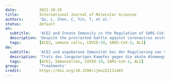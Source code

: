 ```yaml
---
date:          2021-10-25
title:         International Journal of Molecular Sciences
authors:       'Qu, L, Chen, C, Yin, T, et al.'
status:        default
en:
  subtitle:    'ACE2 and Innate Immunity in the Regulation of SARS-CoV-2-Induced Acute Lung Injury: A Review'
  description: 'Despite the protracted battle against coronavirus acute respiratory infection (COVID-19) and the rapid evolution of the severe acute respiratory syndrome coronavirus 2 (SARS-CoV-2), no specific and effective drugs have to date been reported. Angiotensin-converting enzyme 2 (ACE2) is a zinc metalloproteinase and a critical modulator of the renin-angiotensin system (RAS). In addition, ACE2 has anti-inflammatory and antifibrosis functions. ACE has become widely known in the past decade as it has been identified as the primary receptor for SARS-CoV and SARS-CoV-2, being closely associated with their infection. SARS-CoV-2 primarily targets the lung, which induces a cytokine storm by infecting alveolar cells, resulting in tissue damage and eventually severe acute respiratory syndrome. In the lung, innate immunity acts as a critical line of defense against pathogens, including SARS-CoV-2. This review aims to summarize the regulation of ACE2, and lung host cells resist SARS-CoV-2 invasion by activating innate immunity response. Finally, we discuss ACE2 as a therapeutic target, providing reference and enlightenment for the clinical treatment of COVID-19.'
  tags:        [ACE2, immune cells, COVID-19, SARS-CoV-2, ALI]
de:
  subtitle:    'ACE2 und angeborene Immunität bei der Regulierung von SARS-CoV-2-induzierten akuten Lungenschädigungen: Ein Überblick'
  description: 'Trotz des langwierigen Kampfes gegen die akute Atemwegsinfektion durch Coronaviren (COVID-19) und der rasanten Entwicklung des schweren akuten respiratorischen Syndroms Coronavirus 2 (SARS-CoV-2) gibt es bisher keine spezifischen und wirksamen Medikamente. Das Angiotensin-konvertierende Enzym 2 (ACE2) ist eine Zinkmetalloproteinase und ein wichtiger Modulator des Renin-Angiotensin-Systems (RAS). Darüber hinaus hat ACE2 eine entzündungshemmende und antifibrotische Funktion. ACE ist in den letzten zehn Jahren weithin bekannt geworden, da es als primärer Rezeptor für SARS-CoV und SARS-CoV-2 identifiziert wurde und eng mit deren Infektion verbunden ist. SARS-CoV-2 befällt in erster Linie die Lunge und löst durch die Infektion von Alveolarzellen einen Zytokinsturm aus, der zu Gewebeschäden und schließlich zu einem schweren akuten respiratorischen Syndrom führt. In der Lunge fungiert die angeborene Immunität als entscheidende Verteidigungslinie gegen Krankheitserreger, einschließlich SARS-CoV-2. In dieser Übersichtsarbeit soll die Regulierung von ACE2 zusammengefasst werden, und die Wirtszellen der Lunge widerstehen der Invasion von SARS-CoV-2 durch die Aktivierung der angeborenen Immunität. Schließlich erörtern wir ACE2 als therapeutisches Ziel, das Hinweise und Erkenntnisse für die klinische Behandlung von COVID-19 liefert.' 
  tags:        [ACE2, Immunzellen, COVID-19, SARS-CoV-2, ALI]
group:         'Treatments'
credit:        https://doi.org/10.3390/ijms222111483
---
```

